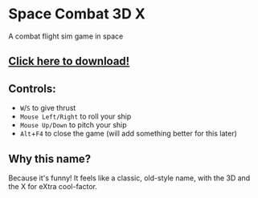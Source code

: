 # Space Combat 3D X
A combat flight sim game in space

## [Click here to download!](../../releases/latest)

## Controls:
- `W`/`S` to give thrust
- `Mouse Left/Right` to roll your ship
- `Mouse Up/Down` to pitch your ship
- `Alt`+`F4` to close the game (will add something better for this later)

## Why this name?
Because it's funny! It feels like a classic, old-style name, with the 3D and the X for eXtra cool-factor.
